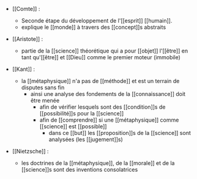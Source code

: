 - [[Comte]] : 
	- Seconde étape du développement de l'[[esprit]] [[humain]].
	- explique le [[monde]] à travers des [[concept]]s abstraits

- [[Aristote]] :
	- partie de la [[science]] théorétique qui a pour [[objet]] l'[[être]] en tant qu'[[être]] et [[Dieu]] comme le premier moteur (immobile)

- [[Kant]] :
  - la [[métaphysique]] n'a pas de [[méthode]] et est un terrain de disputes sans fin
    - ainsi une analyse des fondements de la [[connaissance]] doit être menée
      - afin de vérifier lesquels sont des [[condition]]s de [[possibilité]]s pour la [[science]]
      - afin de [[comprendre]] si une [[métaphysique]] comme [[science]] est [[possible]]
        - dans ce [[but]] les [[proposition]]s de la [[science]] sont analysées (les [[jugement]]s)

- [[Nietzsche]] :
	- les doctrines de la [[métaphysique]], de la [[morale]] et de la [[science]]s sont des inventions consolatrices